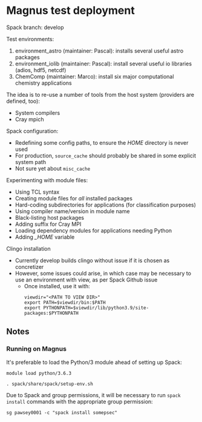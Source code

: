# Magnus test deployment

Spack branch: develop

Test environments:
1. environment_astro (maintainer: Pascal): installs several useful astro packages
2. environment_iolib (maintainer: Pascal): install several useful io libraries (adios, hdf5, netcdf)
3. ChemComp (maintainer: Marco): install six major computational chemistry applications

The idea is to re-use a number of tools from the host system (providers are defined, too):
* System compilers
* Cray mpich

Spack configuration:
* Redefining some config paths, to ensure the *HOME* directory is never used 
* For production, `source_cache` should probably be shared in some explicit system path
* Not sure yet about `misc_cache`

Experimenting with module files:
* Using TCL syntax
* Creating module files for *all* installed packages
* Hard-coding subdirectories for applications (for classification purposes)
* Using compiler name/version in module name
* Black-listing host packages
* Adding suffix for Cray MPI 
* Loading dependency modules for applications needing Python
* Adding *_HOME* variable

Clingo installation
* Currently develop builds clingo without issue if it is chosen as concretizer
* However, some issues could arise, in which case may be necessary to use an environment with view, as per Spack Github issue
  * Once installed, use it with:
    ```
    viewdir="<PATH TO VIEW DIR>"
    export PATH=$viewdir/bin:$PATH
    export PYTHONPATH=$viewdir/lib/python3.9/site-packages:$PYTHONPATH
    ```

## Notes 



### Running on Magnus 

It's preferable to load the Python/3 module ahead of setting up Spack:
```
module load python/3.6.3

. spack/share/spack/setup-env.sh
```

Due to Spack and group permissions, it will be necessary to run `spack install` commands with the 
appropriate group permission:
```
sg pawsey0001 -c "spack install somepsec" 
```

